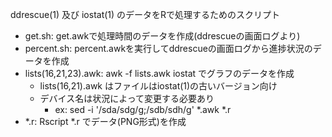 ddrescue(1) 及び iostat(1) のデータをRで処理するためのスクリプト

* get.sh: get.awkで処理時間のデータを作成(ddrescueの画面ログより)
* percent.sh: percent.awkを実行してddrescueの画面ログから進捗状況のデータを作成
* lists(16,21,23).awk: awk -f lists.awk iostat でグラフのデータを作成
	* lists(16,21).awk はファイルはiostat(1)の古いバージョン向け
	* デバイス名は状況によって変更する必要あり
		* ex: sed -i '/sda/sdg/g;/sdb/sdh/g' \*.awk \*.r
* \*.r: Rscript \*.r でデータ(PNG形式)を作成
